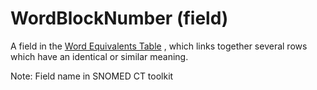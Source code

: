 # WordBlockNumber (field)

A field in the [Word Equivalents Table](https://confluence.ihtsdotools.org/display/DOCGLOSS/Word+Equivalents+Table) , which links together several rows which have an identical or similar meaning.

Note: Field name in SNOMED CT toolkit
